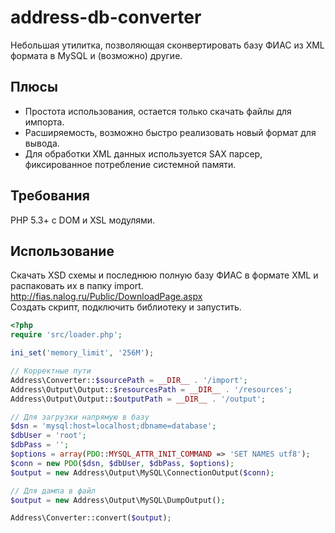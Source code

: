 address-db-converter
=========

Небольшая утилитка, позволяющая сконвертировать базу ФИАС из XML формата в MySQL и (возможно) другие.    

Плюсы
----
  - Простота использования, остается только скачать файлы для импорта.
  - Расширяемость, возможно быстро реализовать новый формат для вывода.
  - Для обработки XML данных используется SAX парсер, фиксированное потребление системной памяти.

Требования
----
PHP 5.3+ c DOM и XSL модулями.  

Использование
----
Скачать XSD схемы и последнюю полную базу ФИАС в формате XML и распаковать их в папку import.
http://fias.nalog.ru/Public/DownloadPage.aspx  
Создать скрипт, подключить библиотеку и запустить.

```php
<?php
require 'src/loader.php';

ini_set('memory_limit', '256M');

// Корректные пути
Address\Converter::$sourcePath = __DIR__ . '/import';
Address\Output\Output::$resourcesPath = __DIR__ . '/resources';
Address\Output\Output::$outputPath = __DIR__ . '/output';

// Для загрузки напрямую в базу
$dsn = 'mysql:host=localhost;dbname=database';
$dbUser = 'root';
$dbPass = '';
$options = array(PDO::MYSQL_ATTR_INIT_COMMAND => 'SET NAMES utf8');
$conn = new PDO($dsn, $dbUser, $dbPass, $options);
$output = new Address\Output\MySQL\ConnectionOutput($conn);

// Для дампа в файл
$output = new Address\Output\MySQL\DumpOutput();

Address\Converter::convert($output);
